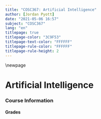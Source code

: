 ```yaml
---
title: "COSC367: Artificial Intelligence"
author: [Jordan Pyott]
date: "2021-05-06 16:57"
subject: "COSC367"
lang: "en"
titlepage: true
titlepage-color: "3C9F53"
titlepage-text-color: "FFFFFF"
titlepage-rule-color: "FFFFFF"
titlepage-rule-height: 2
---
```


\newpage

# Artificial Intelligence

### Course Information


#### Grades

